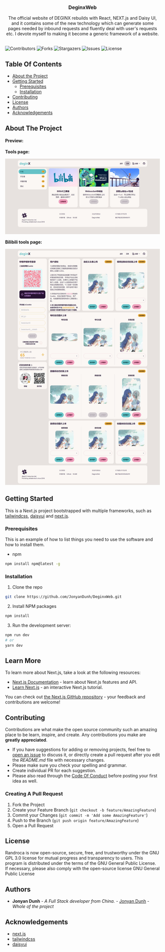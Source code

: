 <p align="center">
  <h3 align="center">DeginxWeb</h3>
  <p align="center">
    The official website of DEGINX rebuilds with React, NEXT.js and Daisy UI, and it contains some of the new technology which can generate some pages needed by inbound requests and fluently deal with user's requests etc. I devote myself to making it become a generic framework of a website.
    <br/>
    <br/>
  </p>

![Contributors](https://img.shields.io/github/contributors/JonyanDunh/DeginxWeb?color=dark-green) ![Forks](https://img.shields.io/github/forks/JonyanDunh/DeginxWeb?style=social) ![Stargazers](https://img.shields.io/github/stars/JonyanDunh/DeginxWeb?style=social) ![Issues](https://img.shields.io/github/issues/JonyanDunh/DeginxWeb) ![License](https://img.shields.io/github/license/JonyanDunh/DeginxWeb) 

## Table Of Contents

* [About the Project](#about-the-project)
* [Getting Started](#getting-started)
  * [Prerequisites](#prerequisites)
  * [Installation](#installation)
* [Contributing](#contributing)
* [License](#license)
* [Authors](#authors)
* [Acknowledgements](#acknowledgements)

## About The Project

#### **Preview:**

**Tools page:**

![tools.png](https://github.com/JonyanDunh/DeginxWeb/blob/main/Preview/tools.jpeg?raw=true)

**Bilibili tools page:**

![bilibili_tools.jpeg](https://github.com/JonyanDunh/DeginxWeb/blob/main/Preview/BiliTools.jpeg?raw=true)

## Getting Started

This is a Next.js project bootstrapped with multiple frameworks, such as [tailwindcss](https://github.com/tailwindlabs/tailwindcss), [daisyui](https://github.com/saadeghi/daisyui) and [next.js](https://github.com/vercel/next.js).

### Prerequisites

This is an example of how to list things you need to use the software and how to install them.

* npm

```sh
npm install npm@latest -g
```

### Installation

1. Clone the repo

```sh
git clone https://github.com/JonyanDunh/DeginxWeb.git
```

2. Install NPM packages

```sh
npm install
```

3. Run the development server:

```sh
npm run dev
# or
yarn dev
```

## Learn More

To learn more about Next.js, take a look at the following resources:

- [Next.js Documentation](https://nextjs.org/docs) - learn about Next.js features and API.
- [Learn Next.js](https://nextjs.org/learn) - an interactive Next.js tutorial.

You can check out [the Next.js GitHub repository](https://github.com/vercel/next.js/) - your feedback and contributions are welcome!

## Contributing

Contributions are what make the open source community such an amazing place to be learn, inspire, and create. Any contributions you make are **greatly appreciated**.
* If you have suggestions for adding or removing projects, feel free to [open an issue](https://github.com/JonyanDunh/DeginxWeb/issues/new) to discuss it, or directly create a pull request after you edit the *README.md* file with necessary changes.
* Please make sure you check your spelling and grammar.
* Create individual PR for each suggestion.
* Please also read through the [Code Of Conduct](https://github.com/JonyanDunh/DeginxWeb/blob/main/CODE_OF_CONDUCT.md) before posting your first idea as well.

### Creating A Pull Request

1. Fork the Project
2. Create your Feature Branch (`git checkout -b feature/AmazingFeature`)
3. Commit your Changes (`git commit -m 'Add some AmazingFeature'`)
4. Push to the Branch (`git push origin feature/AmazingFeature`)
5. Open a Pull Request

## License

Randroca is now open-source, secure, free, and trustworthy under the GNU GPL 3.0 license for mutual progress and transparency to users. This program is distributed under the terms of the GNU General Public License. If necessary, please also comply with the open-source license GNU General Public License

## Authors

* **Jonyan Dunh** - *A Full Stack developer from China.* - [Jonyan Dunh](https://twitter.com/JonyanDunh) - *Whole of the project*

## Acknowledgements

* [next.js](https://github.com/vercel/next.js)
* [tailwindcss](https://github.com/tailwindlabs/tailwindcss)
* [daisyui](https://github.com/saadeghi/daisyui)

